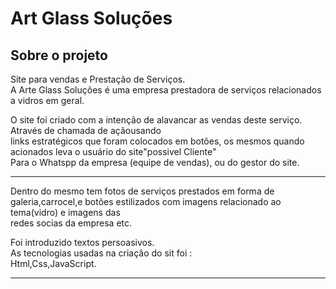<h1>Art Glass Soluções</h1>
<h2>Sobre o projeto</h2>
<p>Site para vendas e Prestação de Serviços.<br>
A Arte Glass Soluções é uma empresa  prestadora de serviços relacionados a vidros em geral.</p>
<p>O site foi criado com a intenção de  alavancar as vendas deste serviço. Através de chamada de açãousando<br>
links estratégicos que foram colocados em botões, os mesmos quando acionados leva o usuário do site"possivel Cliente"<br>
Para o Whatspp da empresa (equipe de vendas), ou do gestor do site.</p>
<hr>
<p>Dentro do mesmo tem fotos de serviços prestados em forma de galeria,carrocel,e botões estilizados com imagens relacionado ao tema(vidro) e imagens das<br>
redes socias da empresa etc.</p>
<p>Foi introduzido textos persoasivos.<br>
As tecnologias usadas na criação do sit foi :<br>
Html,Css,JavaScript.</p>
<hr>

